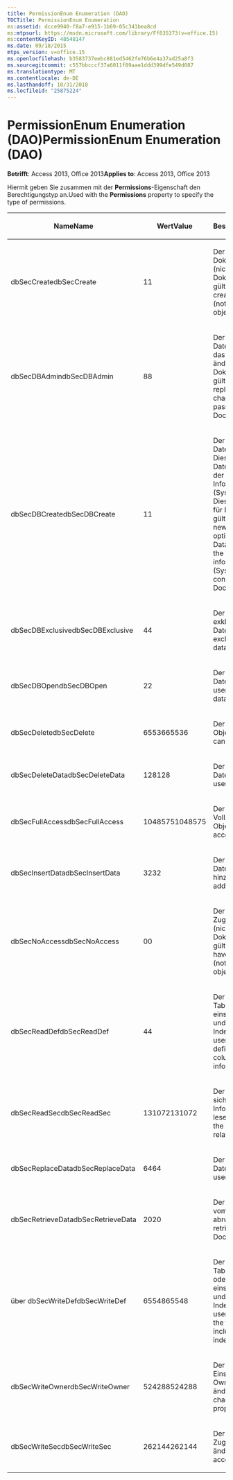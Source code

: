 ```yaml
---
title: PermissionEnum Enumeration (DAO)
TOCTitle: PermissionEnum Enumeration
ms:assetid: dcce9940-f8a7-e915-1b69-05c341bea8cd
ms:mtpsurl: https://msdn.microsoft.com/library/Ff835373(v=office.15)
ms:contentKeyID: 48548147
ms.date: 09/18/2015
mtps_version: v=office.15
ms.openlocfilehash: b3583737eebc881ed5462fe76b6e4a37ad25a8f3
ms.sourcegitcommit: c557bbcccf37a6011f89aae1ddd399dfe549d087
ms.translationtype: MT
ms.contentlocale: de-DE
ms.lasthandoff: 10/31/2018
ms.locfileid: "25875224"
---
```

# <a name="permissionenum-enumeration-dao"></a><span data-ttu-id="dfda0-102">PermissionEnum Enumeration (DAO)</span><span class="sxs-lookup"><span data-stu-id="dfda0-102">PermissionEnum Enumeration (DAO)</span></span>


<span data-ttu-id="dfda0-103">**Betrifft**: Access 2013, Office 2013</span><span class="sxs-lookup"><span data-stu-id="dfda0-103">**Applies to**: Access 2013, Office 2013</span></span>

<span data-ttu-id="dfda0-104">Hiermit geben Sie zusammen mit der **Permissions**-Eigenschaft den Berechtigungstyp an.</span><span class="sxs-lookup"><span data-stu-id="dfda0-104">Used with the **Permissions** property to specify the type of permissions.</span></span>

<table>
<colgroup>
<col style="width: 33%" />
<col style="width: 33%" />
<col style="width: 33%" />
</colgroup>
<thead>
<tr class="header">
<th><p><span data-ttu-id="dfda0-105">Name</span><span class="sxs-lookup"><span data-stu-id="dfda0-105">Name</span></span></p></th>
<th><p><span data-ttu-id="dfda0-106">Wert</span><span class="sxs-lookup"><span data-stu-id="dfda0-106">Value</span></span></p></th>
<th><p><span data-ttu-id="dfda0-107">Beschreibung</span><span class="sxs-lookup"><span data-stu-id="dfda0-107">Description</span></span></p></th>
</tr>
</thead>
<tbody>
<tr class="odd">
<td><p><span data-ttu-id="dfda0-108">dbSecCreate</span><span class="sxs-lookup"><span data-stu-id="dfda0-108">dbSecCreate</span></span></p></td>
<td><p><span data-ttu-id="dfda0-109">1</span><span class="sxs-lookup"><span data-stu-id="dfda0-109">1</span></span></p></td>
<td><p><span data-ttu-id="dfda0-110">Der Benutzer kann neue Dokumente erstellen (nicht für Dokumentobjekte gültig).</span><span class="sxs-lookup"><span data-stu-id="dfda0-110">The user can create new documents (not valid for Document objects).</span></span></p></td>
</tr>
<tr class="even">
<td><p><span data-ttu-id="dfda0-111">dbSecDBAdmin</span><span class="sxs-lookup"><span data-stu-id="dfda0-111">dbSecDBAdmin</span></span></p></td>
<td><p><span data-ttu-id="dfda0-112">8</span><span class="sxs-lookup"><span data-stu-id="dfda0-112">8</span></span></p></td>
<td><p><span data-ttu-id="dfda0-113">Der Benutzer kann eine Datenbank replizieren und das Datenbankkennwort ändern (nicht für Dokumentobjekte gültig).</span><span class="sxs-lookup"><span data-stu-id="dfda0-113">The user can replicate a database and change the database password (not valid for Document objects).</span></span></p></td>
</tr>
<tr class="odd">
<td><p><span data-ttu-id="dfda0-114">dbSecDBCreate</span><span class="sxs-lookup"><span data-stu-id="dfda0-114">dbSecDBCreate</span></span></p></td>
<td><p><span data-ttu-id="dfda0-115">1</span><span class="sxs-lookup"><span data-stu-id="dfda0-115">1</span></span></p></td>
<td><p><span data-ttu-id="dfda0-p101">Der Benutzer kann neue Datenbanken erstellen. Diese Option ist nur im Datenbankencontainer in der Arbeitsgruppen-Informationsdatei (Systen.mdw) gültig. Diese Konstante ist nicht für Dokumentobjekte gültig.</span><span class="sxs-lookup"><span data-stu-id="dfda0-p101">The user can create new databases. This option is valid only on the Databases container in the workgroup information file (Systen.mdw). This constant is not valid for Document objects.</span></span></p></td>
</tr>
<tr class="even">
<td><p><span data-ttu-id="dfda0-119">dbSecDBExclusive</span><span class="sxs-lookup"><span data-stu-id="dfda0-119">dbSecDBExclusive</span></span></p></td>
<td><p><span data-ttu-id="dfda0-120">4</span><span class="sxs-lookup"><span data-stu-id="dfda0-120">4</span></span></p></td>
<td><p><span data-ttu-id="dfda0-121">Der Benutzer hat exklusiven Zugriff auf die Datenbank.</span><span class="sxs-lookup"><span data-stu-id="dfda0-121">The user has exclusive access to the database.</span></span></p></td>
</tr>
<tr class="odd">
<td><p><span data-ttu-id="dfda0-122">dbSecDBOpen</span><span class="sxs-lookup"><span data-stu-id="dfda0-122">dbSecDBOpen</span></span></p></td>
<td><p><span data-ttu-id="dfda0-123">2</span><span class="sxs-lookup"><span data-stu-id="dfda0-123">2</span></span></p></td>
<td><p><span data-ttu-id="dfda0-124">Der Benutzer kann die Datenbank öffnen.</span><span class="sxs-lookup"><span data-stu-id="dfda0-124">The user can open the database.</span></span></p></td>
</tr>
<tr class="even">
<td><p><span data-ttu-id="dfda0-125">dbSecDelete</span><span class="sxs-lookup"><span data-stu-id="dfda0-125">dbSecDelete</span></span></p></td>
<td><p><span data-ttu-id="dfda0-126">65536</span><span class="sxs-lookup"><span data-stu-id="dfda0-126">65536</span></span></p></td>
<td><p><span data-ttu-id="dfda0-127">Der Benutzer kann das Objekt löschen.</span><span class="sxs-lookup"><span data-stu-id="dfda0-127">The user can delete the object.</span></span></p></td>
</tr>
<tr class="odd">
<td><p><span data-ttu-id="dfda0-128">dbSecDeleteData</span><span class="sxs-lookup"><span data-stu-id="dfda0-128">dbSecDeleteData</span></span></p></td>
<td><p><span data-ttu-id="dfda0-129">128</span><span class="sxs-lookup"><span data-stu-id="dfda0-129">128</span></span></p></td>
<td><p><span data-ttu-id="dfda0-130">Der Benutzer kann Datensätze löschen.</span><span class="sxs-lookup"><span data-stu-id="dfda0-130">The user can delete records.</span></span></p></td>
</tr>
<tr class="even">
<td><p><span data-ttu-id="dfda0-131">dbSecFullAccess</span><span class="sxs-lookup"><span data-stu-id="dfda0-131">dbSecFullAccess</span></span></p></td>
<td><p><span data-ttu-id="dfda0-132">1048575</span><span class="sxs-lookup"><span data-stu-id="dfda0-132">1048575</span></span></p></td>
<td><p><span data-ttu-id="dfda0-133">Der Benutzer hat Vollzugriff auf das Objekt.</span><span class="sxs-lookup"><span data-stu-id="dfda0-133">The user has full access to the object.</span></span></p></td>
</tr>
<tr class="odd">
<td><p><span data-ttu-id="dfda0-134">dbSecInsertData</span><span class="sxs-lookup"><span data-stu-id="dfda0-134">dbSecInsertData</span></span></p></td>
<td><p><span data-ttu-id="dfda0-135">32</span><span class="sxs-lookup"><span data-stu-id="dfda0-135">32</span></span></p></td>
<td><p><span data-ttu-id="dfda0-136">Der Benutzer kann Datensätze hinzufügen.</span><span class="sxs-lookup"><span data-stu-id="dfda0-136">The user can add records.</span></span></p></td>
</tr>
<tr class="even">
<td><p><span data-ttu-id="dfda0-137">dbSecNoAccess</span><span class="sxs-lookup"><span data-stu-id="dfda0-137">dbSecNoAccess</span></span></p></td>
<td><p><span data-ttu-id="dfda0-138">0</span><span class="sxs-lookup"><span data-stu-id="dfda0-138">0</span></span></p></td>
<td><p><span data-ttu-id="dfda0-139">Der Benutzer hat keinen Zugriff auf das Objekt (nicht für Dokumentobjekte gültig).</span><span class="sxs-lookup"><span data-stu-id="dfda0-139">The user does not have access to the object (not valid for Document objects).</span></span></p></td>
</tr>
<tr class="odd">
<td><p><span data-ttu-id="dfda0-140">dbSecReadDef</span><span class="sxs-lookup"><span data-stu-id="dfda0-140">dbSecReadDef</span></span></p></td>
<td><p><span data-ttu-id="dfda0-141">4</span><span class="sxs-lookup"><span data-stu-id="dfda0-141">4</span></span></p></td>
<td><p><span data-ttu-id="dfda0-142">Der Benutzer kann die Tabellendefinition lesen, einschließlich Spalten- und Indexinformationen.</span><span class="sxs-lookup"><span data-stu-id="dfda0-142">The user can read the table definition, including column and index information.</span></span></p></td>
</tr>
<tr class="even">
<td><p><span data-ttu-id="dfda0-143">dbSecReadSec</span><span class="sxs-lookup"><span data-stu-id="dfda0-143">dbSecReadSec</span></span></p></td>
<td><p><span data-ttu-id="dfda0-144">131072</span><span class="sxs-lookup"><span data-stu-id="dfda0-144">131072</span></span></p></td>
<td><p><span data-ttu-id="dfda0-145">Der Benutzer kann die sicherheitsbezogenen Informationen des Objekts lesen.</span><span class="sxs-lookup"><span data-stu-id="dfda0-145">The user can read the object's security-related information.</span></span></p></td>
</tr>
<tr class="odd">
<td><p><span data-ttu-id="dfda0-146">dbSecReplaceData</span><span class="sxs-lookup"><span data-stu-id="dfda0-146">dbSecReplaceData</span></span></p></td>
<td><p><span data-ttu-id="dfda0-147">64</span><span class="sxs-lookup"><span data-stu-id="dfda0-147">64</span></span></p></td>
<td><p><span data-ttu-id="dfda0-148">Der Benutzer kann Datensätze ändern.</span><span class="sxs-lookup"><span data-stu-id="dfda0-148">The user can modify records.</span></span></p></td>
</tr>
<tr class="even">
<td><p><span data-ttu-id="dfda0-149">dbSecRetrieveData</span><span class="sxs-lookup"><span data-stu-id="dfda0-149">dbSecRetrieveData</span></span></p></td>
<td><p><span data-ttu-id="dfda0-150">20</span><span class="sxs-lookup"><span data-stu-id="dfda0-150">20</span></span></p></td>
<td><p><span data-ttu-id="dfda0-151">Der Benutzer kann Daten vom Dokumentobjekt abrufen.</span><span class="sxs-lookup"><span data-stu-id="dfda0-151">The user can retrieve data from the Document object.</span></span></p></td>
</tr>
<tr class="odd">
<td><p><span data-ttu-id="dfda0-152">über dbSecWriteDef</span><span class="sxs-lookup"><span data-stu-id="dfda0-152">dbSecWriteDef</span></span></p></td>
<td><p><span data-ttu-id="dfda0-153">65548</span><span class="sxs-lookup"><span data-stu-id="dfda0-153">65548</span></span></p></td>
<td><p><span data-ttu-id="dfda0-154">Der Benutzer kann die Tabellendefinition ändern oder löschen, einschließlich Spalten- und Indexinformationen.</span><span class="sxs-lookup"><span data-stu-id="dfda0-154">The user can modify or delete the table definition, including column and index information.</span></span></p></td>
</tr>
<tr class="even">
<td><p><span data-ttu-id="dfda0-155">dbSecWriteOwner</span><span class="sxs-lookup"><span data-stu-id="dfda0-155">dbSecWriteOwner</span></span></p></td>
<td><p><span data-ttu-id="dfda0-156">524288</span><span class="sxs-lookup"><span data-stu-id="dfda0-156">524288</span></span></p></td>
<td><p><span data-ttu-id="dfda0-157">Der Benutzer kann die Einstellung für die Owner-Eigenschaft ändern.</span><span class="sxs-lookup"><span data-stu-id="dfda0-157">The user can change the Owner property setting.</span></span></p></td>
</tr>
<tr class="odd">
<td><p><span data-ttu-id="dfda0-158">dbSecWriteSec</span><span class="sxs-lookup"><span data-stu-id="dfda0-158">dbSecWriteSec</span></span></p></td>
<td><p><span data-ttu-id="dfda0-159">262144</span><span class="sxs-lookup"><span data-stu-id="dfda0-159">262144</span></span></p></td>
<td><p><span data-ttu-id="dfda0-160">Der Benutzer kann Zugriffsberechtigungen ändern.</span><span class="sxs-lookup"><span data-stu-id="dfda0-160">The user can alter access permissions.</span></span></p></td>
</tr>
</tbody>
</table>

